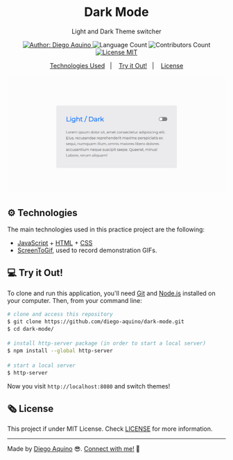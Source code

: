 <h1 align="center">Dark Mode</h1>

<p align="center">Light and Dark Theme switcher</p>

<p align="center">
    <a href="https://github.com/diego-aquino">
        <img alt="Author: Diego Aquino" src="https://img.shields.io/badge/author-Diego%20Aquino-0058bd">
    </a>
    <img alt="Language Count" src="https://img.shields.io/github/languages/count/diego-aquino/dark-mode.svg?color=0058bd">
    <a>
        <img alt="Contributors Count" src="https://img.shields.io/github/contributors/diego-aquino/dark-mode?color=0058bd">
    </a>
    <a href="./LICENSE">
        <img alt="License MIT" src="https://img.shields.io/badge/license-MIT-0058bd">
    </a>
</p>

<p align="center">
    <a href="#gear-technologies">Technologies Used</a>&nbsp;&nbsp;&nbsp;|&nbsp;&nbsp;&nbsp;
    <a href="#computer-try-it-out">Try it Out!</a>&nbsp;&nbsp;&nbsp;|&nbsp;&nbsp;&nbsp;
    <a href="#newspaper_roll-license">License</a>
</p>

<img alt="Demonstration Gif" src=".github/demo.gif">

## :gear: Technologies

The main technologies used in this practice project are the following:

- [JavaScript](https://developer.mozilla.org/en-US/docs/Web/JavaScript) + [HTML](https://developer.mozilla.org/en-US/docs/Web/HTML) + [CSS](https://developer.mozilla.org/en-US/docs/Web/CSS)
- [ScreenToGif](https://www.screentogif.com/), used to record demonstration GIFs.

## :computer: Try it Out!

To clone and run this application, you'll need [Git](https://git-scm.com/) and [Node.js](https://nodejs.org/en/) installed on your computer. Then, from your command line:

```bash
# clone and access this repository
$ git clone https://github.com/diego-aquino/dark-mode.git
$ cd dark-mode/

# install http-server package (in order to start a local server)
$ npm install --global http-server

# start a local server
$ http-server
```

Now you visit `http://localhost:8080` and switch themes!

## :newspaper_roll: License

This project if under MIT License. Check [LICENSE](./LICENSE) for more information.

---

Made by [Diego Aquino](https://github.com/diego-aquino/) :sunglasses:. [Connect with me!](https://www.linkedin.com/in/diego-aquino) :wave:

